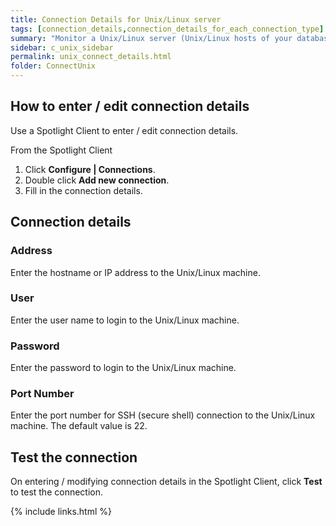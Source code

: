 ```yaml
---
title: Connection Details for Unix/Linux server
tags: [connection_details,connection_details_for_each_connection_type]
summary: "Monitor a Unix/Linux server (Unix/Linux hosts of your database connections) by supplying the following connection details to Spotlight."
sidebar: c_unix_sidebar
permalink: unix_connect_details.html
folder: ConnectUnix
---
```



## How to enter / edit connection details

Use a Spotlight Client to enter / edit connection details.

From the Spotlight Client

1.  Click **Configure \| Connections**.
2.  Double click **Add new connection**.
3.  Fill in the connection details.

## Connection details

### Address
Enter the hostname or IP address to the Unix/Linux machine.

### User
Enter the user name to login to the Unix/Linux machine.

### Password
Enter the password to login to the Unix/Linux machine.

### Port Number
Enter the port number for SSH (secure shell) connection to the Unix/Linux machine. The default value is 22.


## Test the connection
On entering / modifying connection details in the Spotlight Client, click **Test** to test the connection.


{% include links.html %}
